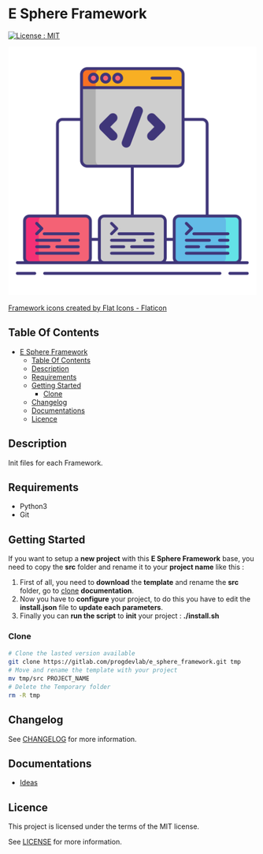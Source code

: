 # E Sphere Framework

[![License : MIT](https://img.shields.io/badge/License-MIT-yellow.svg)](https://opensource.org/licenses/MIT)

![Icon](./icon.png)

[Framework icons created by Flat Icons - Flaticon](https://www.flaticon.com/free-icons/framework)

## Table Of Contents

- [E Sphere Framework](#e-sphere-framework)
  - [Table Of Contents](#table-of-contents)
  - [Description](#description)
  - [Requirements](#requirements)
  - [Getting Started](#getting-started)
    - [Clone](#clone)
  - [Changelog](#changelog)
  - [Documentations](#documentations)
  - [Licence](#licence)

## Description

Init files for each Framework.

## Requirements

- Python3
- Git

## Getting Started

If you want to setup a **new project** with this **E Sphere Framework** base, you need to copy the **src** folder and rename it to your **project name** like this :

1) First of all, you need to **download** the **template** and rename the **src** folder, go to [clone](#clone) **documentation**.
2) Now you have to **configure** your project, to do this you have to edit the **install.json** file to **update each parameters**.
3) Finally you can **run the script** to **init** your project : **./install.sh**

### Clone

```bash
# Clone the lasted version available
git clone https://gitlab.com/progdevlab/e_sphere_framework.git tmp
# Move and rename the template with your project
mv tmp/src PROJECT_NAME
# Delete the Temporary folder
rm -R tmp
```

## Changelog

See [CHANGELOG](./CHANGELOG.md) for more information.

## Documentations

- [Ideas](./docs/ideas.md)

## Licence

This project is licensed under the terms of the MIT license.

See [LICENSE](./LICENCE.md) for more information.
